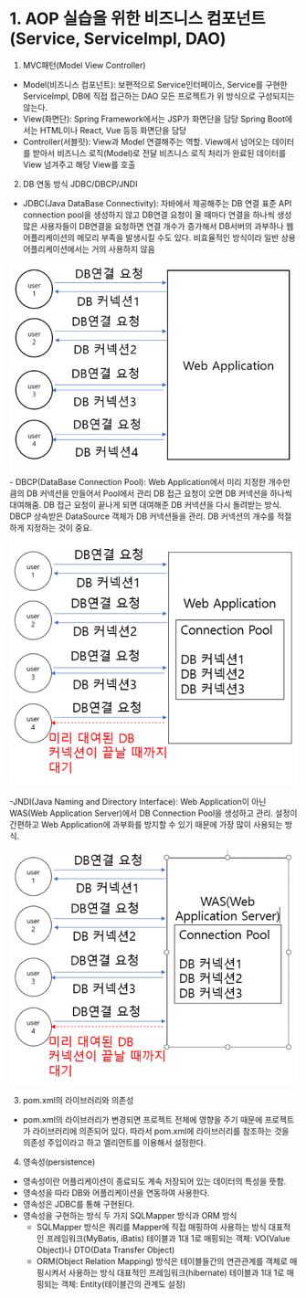 # 1. AOP 실습을 위한 비즈니스 컴포넌트(Service, ServiceImpl, DAO)
1. MVC패턴(Model View Controller)
- Model(비즈니스 컴포넌트): 보편적으로 Service인터페이스, Service를 구현한 ServiceImpl, DB에 직접 접근하는 DAO
                           모든 프로젝트가 위 방식으로 구성되지는 않는다.
- View(화면단): Spring Framework에서는 JSP가 화면단을 담당
                Spring Boot에서는 HTML이나 React, Vue 등등 화면단을 담당
- Controller(서블릿): View과 Model 연결해주는 역할.
                      View에서 넘어오는 데이터를 받아서 비즈니스 로직(Model)로 전달
                      비즈니스 로직 처리가 완료된 데이터를 View 넘겨주고 해당 View를 호출

2. DB 연동 방식 JDBC/DBCP/JNDI
- JDBC(Java DataBase Connectivity): 자바에서 제공해주는 DB 연결 표준 API
                                    connection pool을 생성하지 않고 DB연결 요청이 올 때마다 연결을 하나씩 생성
                                    많은 사용자들이 DB연결을 요청하면 연결 개수가 증가해서 DB서버의 과부하나
                                    웹 어플리케이션의 메모리 부족을 발생시킬 수도 있다.
                                    비효율적인 방식이라 일반 상용 어플리케이션에서는 거의 사용하지 않음
<p style="text-align: center;"><img src="images/JDBC.PNG"></p>
- DBCP(DataBase Connection Pool): Web Application에서 미리 지정한 개수만큼의 DB 커넥션을 만들어서 Pool에서 관리
                                  DB 접근 요청이 오면 DB 커넥션을 하나씩 대여해줌. DB 접근 요청이 끝나게 되면
                                  대여해준 DB 커넥션을 다시 돌려받는 방식. 
                                  DBCP 상속받은 DataSource 객체가 DB 커넥션들을 관리.
                                  DB 커넥션의 개수를 적절하게 지정하는 것이 중요.
<p style="text-align: center;"><img src="images/DBCP.PNG"></p>
-JNDI(Java Naming and Directory Interface): Web Application이 아닌 WAS(Web Application Server)에서 DB Connection 
                                            Pool을 생성하고 관리.
                                            설정이 간편하고 Web Application에 과부화를 방지할 수 있기 때문에 가장 많이 사용되는 방식.
<p style="text-align: center;"><img src="images/JNDI.PNG"></p>

3. pom.xml의 라이브러리와 의존성
- pom.xml의 라이브러리가 변경되면 프로젝트 전체에 영향을 주기 때문에 프로젝트가 라이브러리에 의존되어 있다.
  따라서 pom.xml에 라이브러리를 참조하는 것을 의존성 주입이라고 하고 <dependency> 엘리먼트를 이용해서 설정한다.

4. 영속성(persistence)
- 영속성이란 어플리케이션이 종료되도 계속 저장되어 있는 데이터의 특성을 뜻함.
- 영속성을 따라 DB와 어플리케이션을 연동하여 사용한다.
- 영속성은 JDBC를 통해 구현된다.
- 영속성을 구현하는 방식 두 가지
  SQLMapper 방식과 ORM 방식
  - SQLMapper 방식은 쿼리를 Mapper에 직접 매핑하여 사용하는 방식
    대표적인 프레임워크(MyBatis, iBatis)
    테이블과 1대 1로 매핑되는 객체: VO(Value Object)나 DTO(Data Transfer Object)
  - ORM(Object Relation Mapping) 방식은 테이블들간의 연관관계를 객체로 매핑시켜서 사용하는 방식
    대표적인 프레임워크(hibernate)
    테이블과 1대 1로 매핑되는 객체: Entity(테이블간의 관계도 설정)
